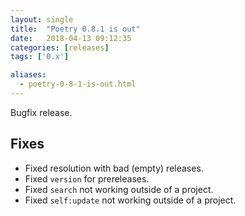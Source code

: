 ```yaml
---
layout: single
title:  "Poetry 0.8.1 is out"
date:   2018-04-13 09:12:35
categories: [releases]
tags: ['0.x']

aliases:
  - poetry-0-8-1-is-out.html
---
```


Bugfix release.


## Fixes

- Fixed resolution with bad (empty) releases.
- Fixed `version` for prereleases.
- Fixed `search` not working outside of a project.
- Fixed `self:update` not working outside of a project.
